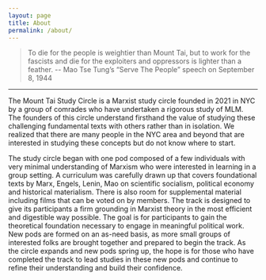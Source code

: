 ```yaml
---
layout: page
title: About
permalink: /about/
---
```


> To die for the people is weightier than Mount Tai, but to work for the fascists and die for the exploiters and oppressors is lighter than a feather.
>  -- Mao Tse Tung’s “Serve The People” speech on September 8, 1944

---

The Mount Tai Study Circle is a Marxist study circle founded in 2021 in NYC by a group of comrades who have undertaken a rigorous study of MLM. The founders of this circle understand firsthand the value of studying these challenging fundamental texts with others rather than in isolation. We realized that there are many people in the NYC area and beyond that are interested in studying these concepts but do not know where to start. 

The study circle began with one pod composed of a few individuals with very minimal understanding of Marxism who were interested in learning in a group setting. A curriculum was carefully drawn up that covers foundational texts by Marx, Engels, Lenin, Mao on scientific socialism, political economy and historical materialism. There is also room for supplemental material including films that can be voted on by members. The track is designed to give its participants a firm grounding in Marxist theory in the most efficient and digestible way possible. The goal is for participants to gain the theoretical foundation necessary to engage in meaningful political work. New pods are formed on an as-need basis, as more small groups of interested folks are brought together and prepared to begin the track. As the circle expands and new pods spring up, the hope is for those who have completed the track to lead studies in these new pods and continue to refine their understanding and build their confidence. 
